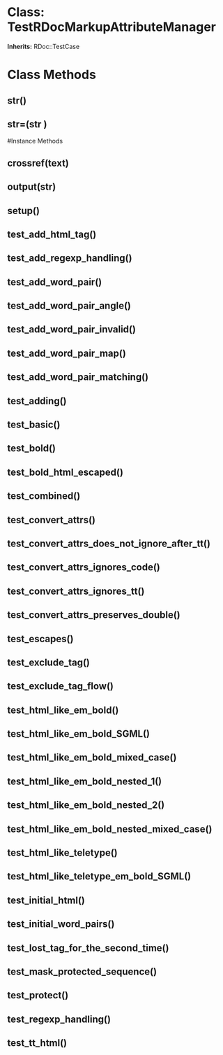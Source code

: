 # Class: TestRDocMarkupAttributeManager
**Inherits:** RDoc::TestCase
    



# Class Methods
## str() [](#method-c-str)
## str=(str ) [](#method-c-str=)

#Instance Methods
## crossref(text) [](#method-i-crossref)

## output(str) [](#method-i-output)

## setup() [](#method-i-setup)

## test_add_html_tag() [](#method-i-test_add_html_tag)

## test_add_regexp_handling() [](#method-i-test_add_regexp_handling)

## test_add_word_pair() [](#method-i-test_add_word_pair)

## test_add_word_pair_angle() [](#method-i-test_add_word_pair_angle)

## test_add_word_pair_invalid() [](#method-i-test_add_word_pair_invalid)

## test_add_word_pair_map() [](#method-i-test_add_word_pair_map)

## test_add_word_pair_matching() [](#method-i-test_add_word_pair_matching)

## test_adding() [](#method-i-test_adding)

## test_basic() [](#method-i-test_basic)

## test_bold() [](#method-i-test_bold)

## test_bold_html_escaped() [](#method-i-test_bold_html_escaped)

## test_combined() [](#method-i-test_combined)

## test_convert_attrs() [](#method-i-test_convert_attrs)

## test_convert_attrs_does_not_ignore_after_tt() [](#method-i-test_convert_attrs_does_not_ignore_after_tt)

## test_convert_attrs_ignores_code() [](#method-i-test_convert_attrs_ignores_code)

## test_convert_attrs_ignores_tt() [](#method-i-test_convert_attrs_ignores_tt)

## test_convert_attrs_preserves_double() [](#method-i-test_convert_attrs_preserves_double)

## test_escapes() [](#method-i-test_escapes)

## test_exclude_tag() [](#method-i-test_exclude_tag)

## test_exclude_tag_flow() [](#method-i-test_exclude_tag_flow)

## test_html_like_em_bold() [](#method-i-test_html_like_em_bold)

## test_html_like_em_bold_SGML() [](#method-i-test_html_like_em_bold_SGML)

## test_html_like_em_bold_mixed_case() [](#method-i-test_html_like_em_bold_mixed_case)

## test_html_like_em_bold_nested_1() [](#method-i-test_html_like_em_bold_nested_1)

## test_html_like_em_bold_nested_2() [](#method-i-test_html_like_em_bold_nested_2)

## test_html_like_em_bold_nested_mixed_case() [](#method-i-test_html_like_em_bold_nested_mixed_case)

## test_html_like_teletype() [](#method-i-test_html_like_teletype)

## test_html_like_teletype_em_bold_SGML() [](#method-i-test_html_like_teletype_em_bold_SGML)

## test_initial_html() [](#method-i-test_initial_html)

## test_initial_word_pairs() [](#method-i-test_initial_word_pairs)

## test_lost_tag_for_the_second_time() [](#method-i-test_lost_tag_for_the_second_time)

## test_mask_protected_sequence() [](#method-i-test_mask_protected_sequence)

## test_protect() [](#method-i-test_protect)

## test_regexp_handling() [](#method-i-test_regexp_handling)

## test_tt_html() [](#method-i-test_tt_html)

